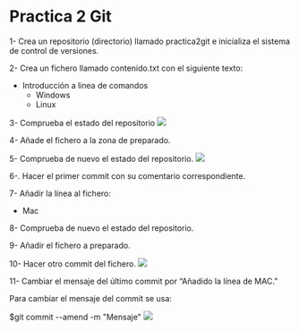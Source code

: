 # Practica 2 Git
1- Crea un repositorio (directorio) llamado practica2git e inicializa el sistema de control de versiones.

2- Crea un fichero llamado contenido.txt con el siguiente texto:

- Introducción a linea de comandos
    - Windows
    - Linux
    
3- Comprueba el estado del repositorio
![](file:///C:\Users\omglo\OneDrive\Escritorio\Git\Paso%20del%201%20al%203.png)

4- Añade el fichero a la zona de preparado.

5- Comprueba de nuevo el estado del repositorio.
![](file:///C:\Users\omglo\OneDrive\Escritorio\Git\Paso%204%20y%205.png)

6-. Hacer el primer commit con su comentario correspondiente.

7- Añadir la línea al fichero:
- Mac

8- Comprueba de nuevo el estado del repositorio.

9- Añadir el fichero a preparado.

10- Hacer otro commit del fichero.
![](file:///C:\Users\omglo\OneDrive\Escritorio\Git\Paso%206%20al%2010.png)

11- Cambiar el mensaje del último commit por “Añadido la línea de MAC.”

Para cambiar el mensaje del commit se usa:

$git commit --amend -m "Mensaje"
![](file:///C:\Users\omglo\OneDrive\Escritorio\Git\Paso%2011.png)
